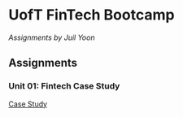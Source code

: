 # UofT FinTech Bootcamp
*Assignments by Juil Yoon*

## Assignments

### Unit 01: Fintech Case Study

[Case Study](week01/unit01-assignment)

